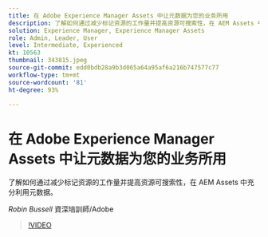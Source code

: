 ```yaml
---
title: 在 Adobe Experience Manager Assets 中让元数据为您的业务所用
description: 了解如何通过减少标记资源的工作量并提高资源可搜索性，在 AEM Assets 中充分利用元数据。
solution: Experience Manager, Experience Manager Assets
role: Admin, Leader, User
level: Intermediate, Experienced
kt: 10563
thumbnail: 343815.jpeg
source-git-commit: edd0bdb28a9b3d065a64a95af6a216b747577c77
workflow-type: tm+mt
source-wordcount: '81'
ht-degree: 93%

---
```


# 在 Adobe Experience Manager Assets 中让元数据为您的业务所用

了解如何通过减少标记资源的工作量并提高资源可搜索性，在 AEM Assets 中充分利用元数据。

*Robin Bussell* 資深培訓師/Adobe

>[!VIDEO](https://video.tv.adobe.com/v/343815/?quality=12&learn=on)
